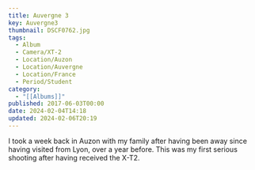 ```yaml
---
title: Auvergne 3
key: Auvergne3
thumbnail: DSCF0762.jpg
tags:
  - Album
  - Camera/XT-2
  - Location/Auzon
  - Location/Auvergne
  - Location/France
  - Period/Student
category:
  - "[[Albums]]"
published: 2017-06-03T00:00
date: 2024-02-04T14:18
updated: 2024-02-06T20:19
---
```

I took a week back in Auzon with my family after having been away since having visited from Lyon, over a year before. This was my first serious shooting after having received the X-T2.
